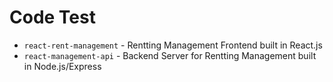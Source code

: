 # Code Test

- `react-rent-management` - Rentting Management Frontend built in React.js
- `react-management-api` - Backend Server for Rentting Management built in Node.js/Express
